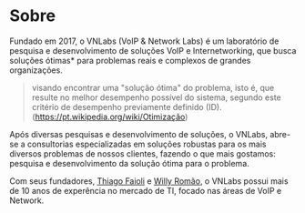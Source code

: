 # Sobre

Fundado em 2017, o VNLabs (VoIP & Network Labs) é um laboratório de
 pesquisa e desenvolvimento de soluções VoIP e Internetworking, que busca
 soluções ótimas* para problemas reais e complexos de grandes organizações.

> visando encontrar uma "solução ótima" do problema, isto é, que resulte no
  melhor desempenho possível do sistema, segundo este critério de desempenho
  previamente definido (ID). (https://pt.wikipedia.org/wiki/Otimização)

 Após diversas pesquisas e desenvolvimento de soluções, o VNLabs, abre-se a
consultorias especializadas em soluções robustas para os mais diversos
problemas de nossos clientes, fazendo o que mais gostamos: pesquisa e
desenvolvimento da solução ótima para o problema.

 Com seus fundadores, [Thiago Faioli](https://www.linkedin.com/in/thiagofaioli/) e [Willy Romão](https://www.linkedin.com/in/willyrgf),
 o VNLabs possui mais de 10 anos de experência no mercado de TI, focado nas áreas de VoIP e Network.

